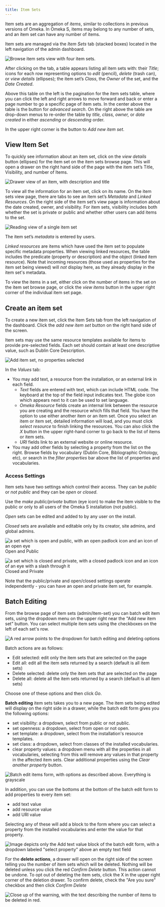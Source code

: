 ```yaml
---
title: Item Sets
---
```


Item sets are an aggregation of *items*, similar to collections in previous versions of Omeka. In Omeka S, items may belong to any number of sets, and an item set can have any number of items.

Item sets are managed via the *Item Sets* tab (stacked boxes) located in the left navigation of the admin dashboard. 

![Browse item sets view with four item sets.](/content/contentfiles/itemsets_browse.png)

After clicking on the tab, a table appears listing all item sets with: their *Title*; icons for each row representing options to *edit* (pencil), *delete* (trash can), or *view details* (ellipses); the item set’s *Class*, the *Owner* of the set, and the *Date Created*.

Above this table on the left is the pagination for the item sets table, where you can click the left and right arrows to move forward and back or enter a page number to go a specific page of item sets. In the center above the table is the button for *advanced search*. On the right above the table are drop-down menus to re-order the table by *title, class, owner,* or *date created* in either *ascending* or *descending* order. 

In the upper right corner is the button to *Add new item set*. 


## View Item Set

To quickly see information about an item set, click on the *view details* button (ellipses) for the item set on the item sets browse page. This will open a drawer on the right hand side of the page with the item set’s Title, Visibility, and number of Items.

![Drawer view of an item, with description and title](/content/contentfiles/itemsets_drawer.png)

To view all the information for an item set, click on its name. On the item sets view page, there are tabs to see an item set’s *Metadata* and *Linked Resources*. On the right side of the item set’s view page is information about the date created, owner, and visibility. For item sets, visibility includes both whether the set is private or public and whether other users can add items to the set. 

![Reading view of a single item set](/content/contentfiles/itemsets_view.png)

The item set’s *metadata* is entered by users. 

*Linked resources* are items which have used the item set to populate specific metadata properties. When viewing linked resources, the table includes the predicate (property or description) and the object (linked item resource). Note that incoming resources (those used as properties for the item set being viewed) will *not* display here, as they already display in the item set's metadata.

To view the items in a set, either click on the number of items in the set on the item set browse page, or click the *view items* button in the upper right corner of the individual item set page.


## Create an item set

To create a new item set, click the Item Sets tab from the left navigation of the dashboard. Click the *add new item set* button on the right hand side of the screen.

Item sets may use the same resource templates available for items to provide pre-selected fields. Each set should contain at least one descriptive value, such as Dublin Core Description. 

![Add item set, no properties selected](/content/contentfiles/itemsets_add.png)

In the *Values* tab:

- You may add text, a resource from the installation, or an external link in each field.  
    * *Text* fields are entered with text, which can include HTML code. The keyboard at the top of the field input indicates text. The globe icon which appears next to it can be used to set language. 
    * *Omeka Resource* fields create an internal link between the resource you are creating and the resource which fills that field. You have the option to use either another item or an item set. Once you select an item or item set, detailed information will load, and you must click *select resource* to finish linking the resources. You can also click the *X* button in the upper right-hand corner to go back to the list of items or item sets.
    * *URI* fields link to an external website or online resource.
- You may add other fields by selecting a property from the list on the right. Browse fields by vocabulary (Dublin Core, Bibliographic Ontology, etc), or search in the *filter properties* bar above the list of properties and vocabularies.


### Access Settings
Item sets have two settings which control their access. They can be *public* or *not public* and they can be *open* or *closed*.

Use the *make public/private* button (eye icon) to make the item visible to the public or only to all users of the Omeka S installation (not public). 

*Open* sets can be edited and added to by any user on the install.

*Closed* sets are available and editable only by its creator, site admins, and global admins.

![a set which is open and public, with an open padlock icon and an icon of an open eye](/content/contentfiles/setOpenPublic.png) Open and Public 

![a set which is closed and private, with a closed padlock icon and  an icon of an eye with a slash through it](/content/contentfiles/setClosedPrivate.png)  Closed and Private

Note that the public/private and open/closed settings operate independently - you can have an open and private item set, for example.

## Batch Editing

From the browse page of item sets (admin/item-set) you can batch edit item sets, using the dropdown menu on the upper right near the "Add new item set" button. You can select multiple item sets using the checkboxes on the left of each set's row.

![A red arrow points to the dropdown for batch editing and deleting options](/content/contentfiles/itemsets_batch.png)

Batch actions are as follows:  

- Edit selected: edit only the item sets that are selected on the page
- Edit all: edit all the item sets returned by a search (default is all item sets)
- Delete selected: delete only the item sets that are selected on the page
- Delete all: delete all the item sets returned by a search (default is all item sets)

Choose one of these options and then click *Go*.

**Batch editing** item sets takes you to a new page. The item sets being edited will display on the right side in a drawer, while the batch edit form gives you the following options:  

- set visibility: a dropdown, select from public or not public.
- set openness: a dropdown, select from open or not open.
- set template: a dropdown, select from the installation's resource templates.
- set class: a dropdown, select from classes of the installed vocabularies.
- clear property values: a dropdown menu with all the properties in all vocabularies, selecting from this will remove any values in that property in the affected item sets. Clear additional properties using the *Clear another property* button.

![Batch edit items form, with options as described above. Everything is grayscale](/content/contentfiles/itemsets_batchedit.png)

In addition,  you can use the bottoms at the bottom of the batch edit form to add properties to every item set:

- add text value
- add resource value
- add URI value  

Selecting any of these will add a block to the form where you can select a property from the installed vocabularies and enter the value for that property.

![Image depicts only the Add text value block of the batch edit form, with a dropdown labeled "select property" above an empty text field](/content/contentfiles/itemsets_property.png)

For the **delete actions**, a drawer will open on the right side of the screen telling you the number of item sets which will be deleted. Nothing will be deleted unless you click the red *Confirm Delete* button. This action cannot be undone. To opt out of deleting the item sets, click the X in the upper right corner of the deletion drawer. To confirm delete, check the "Are you sure" checkbox and then click *Confirm Delete*

![Close up of the warning, with the text describing the number of items to be deleted in red.](/content/contentfiles/itemsets_bulkdelete.png)
